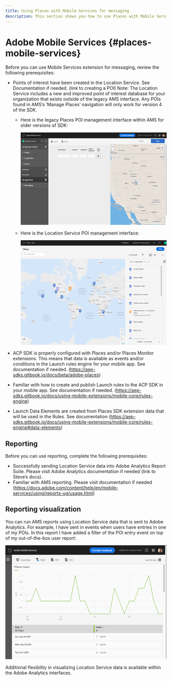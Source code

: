 ```yaml
---
title: Using Places with Mobile Services for messaging
description: This section shows you how to use Places with Mobile Services for messaging.
---
```


# Adobe Mobile Services {#places-mobile-services}

Before you can use Mobile Services extension for messaging, review the following prerequisites:

* Points of interest have been created in the Location Service. See Documentation if needed. (link to creating a POI)
Note: The Location Service includes a new and improved point of interest database for your organization that exists outside of the legacy AMS interface. Any POIs found in AMS’s ‘Manage Places’ navigation will only work for version 4 of the SDK. 
  * Here is the legacy Places POI management interface within AMS for older versions of SDK:

    ![Legacy UI](/help/assets/legacy-location-v4-ui.png)

  * Here is the Location Service POI management interface:

    ![Location Service POI management UI](/help/assets/places-ui.png)

* ACP SDK is properly configured with Places and/or Places Monitor extensions. This means that data is available as events and/or conditions in the Launch rules engine for your mobile app. See documentation if needed. (https://aep-sdks.gitbook.io/docs/beta/adobe-places)

* Familiar with how to create and publish Launch rules to the ACP SDK in your mobile app. See documentation if needed. (https://aep-sdks.gitbook.io/docs/using-mobile-extensions/mobile-core/rules-engine)

* Launch Data Elements are created from Places SDK extension data that will be used in the Rules. See documentation (https://aep-sdks.gitbook.io/docs/using-mobile-extensions/mobile-core/rules-engine#data-elements) 

## Reporting 

Before you can use reporting, complete the following prerequisites:

* Successfully sending Location Service data into Adobe Analytics Report Suite. Please visit Adobe Analytics documentation if needed (link to Steve’s docs).
* Familiar with AMS reporting. Please visit documentation if needed (https://docs.adobe.com/content/help/en/mobile-services/using/reports-ug/usage.html)

## Reporting visualization 

You can run AMS reports using Location Service data that is sent to Adobe Analytics. For example, I have sent in events when users have entries in one of my POIs. In this report I have added a filter of the POI entry event on top of my out-of-the-box user report:

![Report visualization](/help/assets/report-visualize.png)

Additional flexibility in visualizing Location Service data is available within the Adobe Analytics interfaces.  

